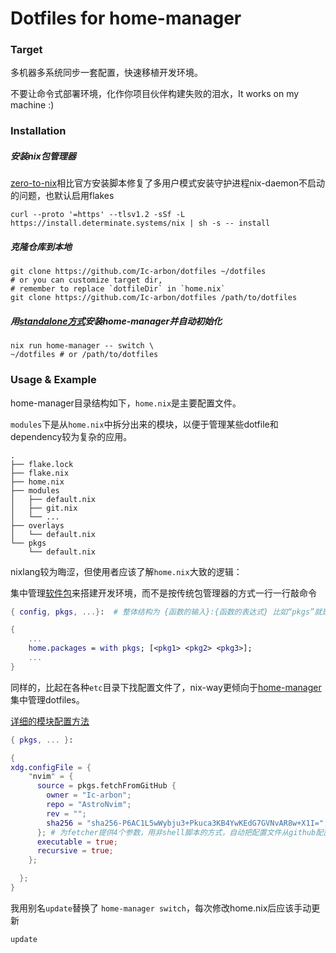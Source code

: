 # Dotfiles for home-manager

### Target

多机器多系统同步一套配置，快速移植开发环境。

不要让命令式部署环境，化作你项目伙伴构建失败的泪水，It works on my machine :)

### Installation

##### 安装nix包管理器

[zero-to-nix](https://zero-to-nix.com/)相比官方安装脚本修复了多用户模式安装守护进程nix-daemon不启动的问题，也默认启用flakes

```shell
curl --proto '=https' --tlsv1.2 -sSf -L https://install.determinate.systems/nix | sh -s -- install 
```
##### 克隆仓库到本地

```shell
git clone https://github.com/Ic-arbon/dotfiles ~/dotfiles
# or you can customize target dir, 
# remember to replace `dotfileDir` in `home.nix`
git clone https://github.com/Ic-arbon/dotfiles /path/to/dotfiles
```

##### 用[standalone方式](https://nix-community.github.io/home-manager/index.xhtml#ch-nix-flakes)安装home-manager并自动初始化

```shell
nix run home-manager -- switch \
~/dotfiles # or /path/to/dotfiles
```

### Usage & Example

home-manager目录结构如下，`home.nix`是主要配置文件。

`modules`下是从`home.nix`中拆分出来的模块，以便于管理某些dotfile和dependency较为复杂的应用。

```
.
├── flake.lock
├── flake.nix
├── home.nix
├── modules
│   ├── default.nix
│   ├── git.nix
│   └── ...
├── overlays
│   └── default.nix
└── pkgs
    └── default.nix
```

nixlang较为晦涩，但使用者应该了解`home.nix`大致的逻辑：

集中管理[软件包](https://search.nixos.org/packages)来搭建开发环境，而不是按传统包管理器的方式一行一行敲命令

```nix
{ config, pkgs, ...}:  # 整体结构为 {函数的输入}:{函数的表达式} 比如“pkgs”就是函数的一个输入参数

{ 
	...
	home.packages = with pkgs; [<pkg1> <pkg2> <pkg3>];
	...
}
```

同样的，比起在各种`etc`目录下找配置文件了，nix-way更倾向于[home-manager](https://home-manager-options.extranix.com/?query=&release=master)集中管理dotfiles。

[详细的模块配置方法](./modules/README.md)

```nix
{ pkgs, ... }: 

{
xdg.configFile = {
    "nvim" = {
      source = pkgs.fetchFromGitHub {
        owner = "Ic-arbon";
        repo = "AstroNvim";
        rev = "";
        sha256 = "sha256-P6AC1L5wWybju3+Pkuca3KB4YwKEdG7GVNvAR8w+X1I=";
      }; # 为fetcher提供4个参数，用非shell脚本的方式，自动把配置文件从github配置文件拉到本地
      executable = true;
      recursive = true;
    };

  };
}
```

我用别名`update`替换了 `home-manager switch`，每次修改home.nix后应该手动更新

````shell
update
````


